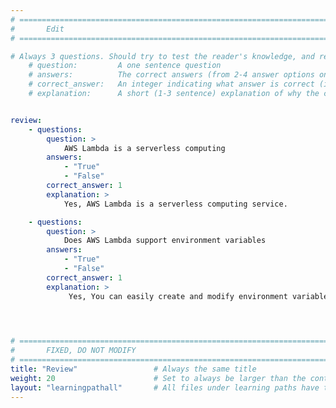 ```yaml
---
# ================================================================================
#       Edit
# ================================================================================

# Always 3 questions. Should try to test the reader's knowledge, and reinforce the key points you want them to remember.
    # question:         A one sentence question
    # answers:          The correct answers (from 2-4 answer options only). Should be surrounded by quotes.
    # correct_answer:   An integer indicating what answer is correct (index starts from 0)
    # explanation:      A short (1-3 sentence) explanation of why the correct answer is correct. Can add aditional context if desired


review:
    - questions:
        question: >
            AWS Lambda is a serverless computing
        answers:
            - "True"
            - "False"
        correct_answer: 1                    
        explanation: >
            Yes, AWS Lambda is a serverless computing service.

    - questions:
        question: >
            Does AWS Lambda support environment variables
        answers:
            - "True"
            - "False"
        correct_answer: 1                     
        explanation: >
             Yes, You can easily create and modify environment variables from the AWS Lambda Console, CLI, or SDKs.
               



# ================================================================================
#       FIXED, DO NOT MODIFY
# ================================================================================
title: "Review"                 # Always the same title
weight: 20                      # Set to always be larger than the content in this path
layout: "learningpathall"       # All files under learning paths have this same wrapper
---
```

